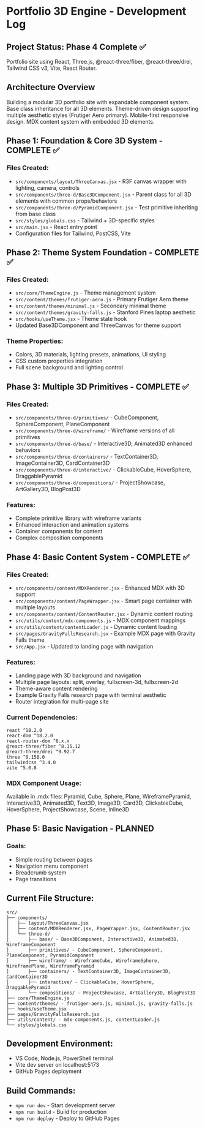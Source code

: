 # Portfolio 3D Engine - Development Log

## Project Status: Phase 4 Complete ✅

Portfolio site using React, Three.js, @react-three/fiber, @react-three/drei, Tailwind CSS v3, Vite, React Router.

## Architecture Overview

Building a modular 3D portfolio site with expandable component system. Base class inheritance for all 3D elements. Theme-driven design supporting multiple aesthetic styles (Frutiger Aero primary). Mobile-first responsive design. MDX content system with embedded 3D elements.

## Phase 1: Foundation & Core 3D System - COMPLETE ✅

### Files Created:
- `src/components/layout/ThreeCanvas.jsx` - R3F canvas wrapper with lighting, camera, controls
- `src/components/three-d/Base3DComponent.jsx` - Parent class for all 3D elements with common props/behaviors
- `src/components/three-d/PyramidComponent.jsx` - Test primitive inheriting from base class
- `src/styles/globals.css` - Tailwind + 3D-specific styles
- `src/main.jsx` - React entry point
- Configuration files for Tailwind, PostCSS, Vite

## Phase 2: Theme System Foundation - COMPLETE ✅

### Files Created:
- `src/core/ThemeEngine.js` - Theme management system
- `src/content/themes/frutiger-aero.js` - Primary Frutiger Aero theme
- `src/content/themes/minimal.js` - Secondary minimal theme  
- `src/content/themes/gravity-falls.js` - Stanford Pines laptop aesthetic
- `src/hooks/useTheme.jsx` - Theme state hook
- Updated Base3DComponent and ThreeCanvas for theme support

### Theme Properties:
- Colors, 3D materials, lighting presets, animations, UI styling
- CSS custom properties integration
- Full scene background and lighting control

## Phase 3: Multiple 3D Primitives - COMPLETE ✅

### Files Created:
- `src/components/three-d/primitives/` - CubeComponent, SphereComponent, PlaneComponent
- `src/components/three-d/wireframe/` - Wireframe versions of all primitives
- `src/components/three-d/base/` - Interactive3D, Animated3D enhanced behaviors
- `src/components/three-d/containers/` - TextContainer3D, ImageContainer3D, CardContainer3D
- `src/components/three-d/interactive/` - ClickableCube, HoverSphere, DraggablePyramid
- `src/components/three-d/compositions/` - ProjectShowcase, ArtGallery3D, BlogPost3D

### Features:
- Complete primitive library with wireframe variants
- Enhanced interaction and animation systems
- Container components for content
- Complex composition components

## Phase 4: Basic Content System - COMPLETE ✅

### Files Created:
- `src/components/content/MDXRenderer.jsx` - Enhanced MDX with 3D support
- `src/components/content/PageWrapper.jsx` - Smart page container with multiple layouts
- `src/components/content/ContentRouter.jsx` - Dynamic content routing
- `src/utils/content/mdx-components.js` - MDX component mappings
- `src/utils/content/contentLoader.js` - Dynamic content loading
- `src/pages/GravityFallsResearch.jsx` - Example MDX page with Gravity Falls theme
- `src/App.jsx` - Updated to landing page with navigation

### Features:
- Landing page with 3D background and navigation
- Multiple page layouts: split, overlay, fullscreen-3d, fullscreen-2d
- Theme-aware content rendering
- Example Gravity Falls research page with terminal aesthetic
- Router integration for multi-page site

### Current Dependencies:
```
react ^18.2.0
react-dom ^18.2.0
react-router-dom ^6.x.x
@react-three/fiber ^8.15.12
@react-three/drei ^9.92.7
three ^0.158.0
tailwindcss ^3.4.0
vite ^5.0.8
```

### MDX Component Usage:
Available in .mdx files: Pyramid, Cube, Sphere, Plane, WireframePyramid, Interactive3D, Animated3D, Text3D, Image3D, Card3D, ClickableCube, HoverSphere, ProjectShowcase, Scene, Inline3D

## Phase 5: Basic Navigation - PLANNED

### Goals:
- Simple routing between pages
- Navigation menu component
- Breadcrumb system
- Page transitions

## Current File Structure:
```
src/
├── components/
│   ├── layout/ThreeCanvas.jsx
│   ├── content/MDXRenderer.jsx, PageWrapper.jsx, ContentRouter.jsx
│   └── three-d/
│       ├── base/ - Base3DComponent, Interactive3D, Animated3D, WireframeComponent
│       ├── primitives/ - CubeComponent, SphereComponent, PlaneComponent, PyramidComponent
│       ├── wireframe/ - WireframeCube, WireframeSphere, WireframePlane, WireframePyramid
│       ├── containers/ - TextContainer3D, ImageContainer3D, CardContainer3D
│       ├── interactive/ - ClickableCube, HoverSphere, DraggablePyramid
│       └── compositions/ - ProjectShowcase, ArtGallery3D, BlogPost3D
├── core/ThemeEngine.js
├── content/themes/ - frutiger-aero.js, minimal.js, gravity-falls.js
├── hooks/useTheme.jsx
├── pages/GravityFallsResearch.jsx
├── utils/content/ - mdx-components.js, contentLoader.js
└── styles/globals.css
```

## Development Environment:
- VS Code, Node.js, PowerShell terminal
- Vite dev server on localhost:5173
- GitHub Pages deployment

## Build Commands:
- `npm run dev` - Start development server
- `npm run build` - Build for production  
- `npm run deploy` - Deploy to GitHub Pages